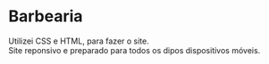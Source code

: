 # Barbearia
 Utilizei CSS e HTML, para fazer o site.
 <br>
 Site reponsivo e preparado para todos os dipos  dispositivos móveis.
 <br>
